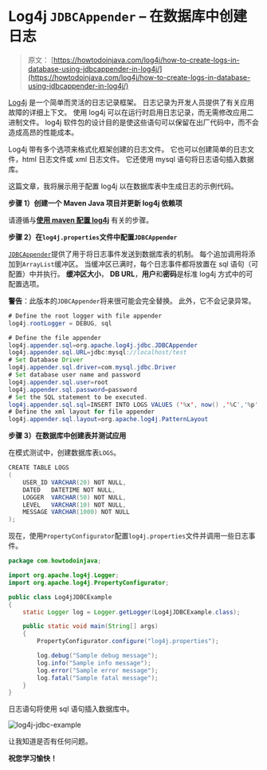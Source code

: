 # Log4j `JDBCAppender` – 在数据库中创建日志

> 原文： [https://howtodoinjava.com/log4j/how-to-create-logs-in-database-using-jdbcappender-in-log4j/](https://howtodoinjava.com/log4j/how-to-create-logs-in-database-using-jdbcappender-in-log4j/)

[Log4j](//howtodoinjava.com/category/frameworks/log4j/ "log4j tutorials") 是一个简单而灵活的日志记录框架。 日志记录为开发人员提供了有关应用故障的详细上下文。 使用 log4j 可以在运行时启用日志记录，而无需修改应用二进制文件。 log4j 软件包的设计目的是使这些语句可以保留在出厂代码中，而不会造成高昂的性能成本。

Log4j 带有多个选项来格式化框架创建的日志文件。 它也可以创建简单的日志文件，html 日志文件或 xml 日志文件。 它还使用 mysql 语句将日志语句插入数据库。

这篇文章，我将展示用于配置 log4j 以在数据库表中生成日志的示例代码。

**步骤 1）创建一个 Maven Java 项目并更新 log4j 依赖项**

请遵循与[**使用 maven 配置 log4j**](//howtodoinjava.com/log4j/how-to-configure-log4j-using-maven/ "How to configure log4j using maven") 有关的步骤。

**步骤 2）在`log4j.properties`文件中配置`JDBCAppender`**

[`JDBCAppender`](https://logging.apache.org/log4j/1.2/apidocs/org/apache/log4j/jdbc/JDBCAppender.html "JDBCAppender")提供了用于将日志事件发送到数据库表的机制。 每个追加调用将添加到`ArrayList`缓冲区。 当缓冲区已满时，每个日志事件都将放置在 sql 语句（可配置）中并执行。 **缓冲区大小**， **DB URL**，**用户**和**密码**是标准 log4j 方式中的可配置选项。

**警告**：此版本的`JDBCAppender`将来很可能会完全替换。 此外，它不会记录异常。

```java
# Define the root logger with file appender
log4j.rootLogger = DEBUG, sql

# Define the file appender
log4j.appender.sql=org.apache.log4j.jdbc.JDBCAppender
log4j.appender.sql.URL=jdbc:mysql://localhost/test
# Set Database Driver
log4j.appender.sql.driver=com.mysql.jdbc.Driver
# Set database user name and password
log4j.appender.sql.user=root
log4j.appender.sql.password=password
# Set the SQL statement to be executed.
log4j.appender.sql.sql=INSERT INTO LOGS VALUES ('%x', now() ,'%C','%p','%m')
# Define the xml layout for file appender
log4j.appender.sql.layout=org.apache.log4j.PatternLayout
```

**步骤 3）在数据库中创建表并测试应用**

在模式测试中，创建数据库表`LOGS`。

```java
CREATE TABLE LOGS
(
	USER_ID VARCHAR(20) NOT NULL,
	DATED   DATETIME NOT NULL,
	LOGGER  VARCHAR(50) NOT NULL,
	LEVEL   VARCHAR(10) NOT NULL,
	MESSAGE VARCHAR(1000) NOT NULL
);
```

现在，使用`PropertyConfigurator`配置`log4j.properties`文件并调用一些日志事件。

```java
package com.howtodoinjava;

import org.apache.log4j.Logger;
import org.apache.log4j.PropertyConfigurator;

public class Log4jJDBCExample
{
	static Logger log = Logger.getLogger(Log4jJDBCExample.class);

	public static void main(String[] args)
	{
		PropertyConfigurator.configure("log4j.properties");

		log.debug("Sample debug message");
		log.info("Sample info message");
		log.error("Sample error message");
		log.fatal("Sample fatal message");
	}
}

```

日志语句将使用 sql 语句插入数据库中。

![log4j-jdbc-example](img/b26c3f327b3e08101fc41cf2a1a1b507.png)

让我知道是否有任何问题。

**祝您学习愉快！**